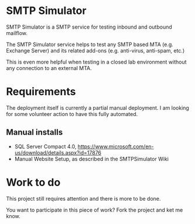 # SMTP Simulator

SMTP Simulator is a SMTP service for testing inbound and outbound mailflow.

The SMTP Simulator service helps to test any SMTP based MTA (e.g. Exchange Server) and its related add-ons (e.g. anti-virus, anti-spam, etc.)

This is even more helpful when testing in a closed lab environment without any connection to an external MTA.

# Requirements
The deployment itself is currently a partial manual deployment. I am looking for some volunteer action to have this fully automated.

## Manual installs
* SQL Server Compact 4.0, https://www.microsoft.com/en-us/download/details.aspx?id=17876
* Manual Website Setup, as described in the SMTPSimulator Wiki

# Work to do

This project still requires attention and there is more to be done.

You want to participate in this piece of work? Fork the project and ket me know.

